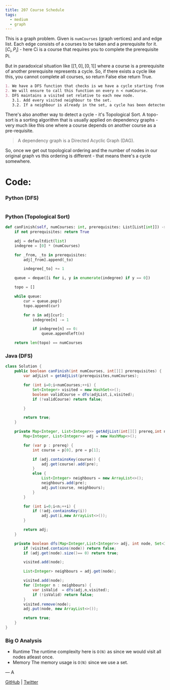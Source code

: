 ```yaml
---
title: 207 Course Schedule
tags:
  - medium
  - graph
---
```


This is a graph problem. Given is `numCourses` (graph vertices) and and edge list. Each edge consists of a courses to be taken and a prerequisite for it. $[C_i,P_i]$ - here Ci is a course that requires you to complete the prerequisite Pi.

But in paradoxical situation like $[[1,0],[0,1]]$ where a course is a prerequisite of another prerequisite represents a cycle. So, if there exists a cycle like this, you cannot complete all courses, so return False else return True.

```markdown
1. We have a DFS function that checks is we have a cycle starting from every node
2. We will ensure to call this function on every n < numCourse.
3. DFS maintains a visited set relative to each new node.
   3.1. Add every visited neighbour to the set.
   3.2. If a neighbour is already in the set, a cycle has been detected.
```

There's also another way to detect a cycle - it's Topological Sort. A topo-sort is a sorting algorithm that is usually applied on dependency graphs - very much like this one where a course depends on another course as a pre-requisite.

> A dependency graph is a Directed Acyclic Graph (DAG).

So, once we get out topological ordering and the number of nodes in our original graph vs this ordering is different - that means there's a cycle somewhere.

# Code:

### Python (DFS)

```python

```

### Python (Topological Sort)

```python
def canFinish(self, numCourses: int, prerequisites: List[List[int]]) -> bool:
    if not prerequisites: return True

    adj = defaultdict(list)
    indegree = [0] * (numCourses)

    for _from, _to in prerequisites:
        adj[_from].append(_to)

        indegree[_to] += 1

    queue = deque([i for i, y in enumerate(indegree) if y == 0])

    topo = []

    while queue:
        cur = queue.pop()
        topo.append(cur)

        for n in adj[cur]:
            indegree[n] -= 1

            if indegree[n] == 0:
                queue.appendleft(n)

    return len(topo) == numCourses

```

### Java (DFS)

```java
class Solution {
    public boolean canFinish(int numCourses, int[][] prerequisites) {
        var adjList = getAdjList(prerequisites,numCourses);

        for (int i=0;i<numCourses;++i) {
            Set<Integer> visited = new HashSet<>();
            boolean validCourse = dfs(adjList,i,visited);
            if (!validCourse) return false;

        }

        return true;
    }

    private Map<Integer, List<Integer>> getAdjList(int[][] prereq,int n) {
        Map<Integer, List<Integer>> adj = new HashMap<>();

        for (var p : prereq) {
            int course = p[0], pre = p[1];

            if (adj.containsKey(course)) {
                adj.get(course).add(pre);
            }
            else {
                List<Integer> neighbours = new ArrayList<>();
                neighbours.add(pre);
                adj.put(course, neighbours);
            }
        }

        for (int i=0;i<n;++i) {
            if (!adj.containsKey(i))
                adj.put(i,new ArrayList<>());
        }

        return adj;
    }

    private boolean dfs(Map<Integer,List<Integer>> adj, int node, Set<Integer> visited) {
        if (visited.contains(node)) return false;
        if (adj.get(node).size()== 0) return true;

        visited.add(node);

        List<Integer> neighbours = adj.get(node);

        visited.add(node);
        for (Integer n : neighbours) {
            var isValid  = dfs(adj,n,visited);
            if (!isValid) return false;
        }
        visited.remove(node);
        adj.put(node, new ArrayList<>());

        return true;
    }
}
```

### Big O Analysis

- Runtime
  The runtime complexity here is `O(N)` as since we would visit all nodes atleast once.
- Memory
  The memory usage is `O(N)` since we use a set.

— A

[GitHub](https://github.com/athkdev) | [Twitter](https://twitter.com/athkdev)

